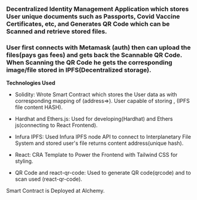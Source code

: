 ### Decentralized Identity Management Application which stores User unique documents such as Passports, Covid Vaccine Certificates, etc, and Generates QR Code which can be Scanned and retrieve stored files.

### User first connects with Metamask (auth) then can upload the files(pays gas fees) and gets back the Scannable QR Code. When Scanning the QR Code he gets the corresponding image/file stored in IPFS(Decentralized storage).

**Technologies Used**

- Solidity: Wrote Smart Contract which stores the User data as <structs> with corresponding mapping of (address=><structs>). User <structs> capable of storing <name>, <string>(IPFS file content HASH).

- Hardhat and Ethers.js: Used for developing(Hardhat) and Ethers js(connecting to React Frontend).

- Infura IPFS: Used Infura IPFS node API to connect to Interplanetary File System and stored user's file returns content address(unique hash).

- React: CRA Template to Power the Frontend with Tailwind CSS for styling.

- QR Code and react-qr-code: Used to generate QR code(qrcode) and to scan used (react-qr-code).

Smart Contract is Deployed at Alchemy.
